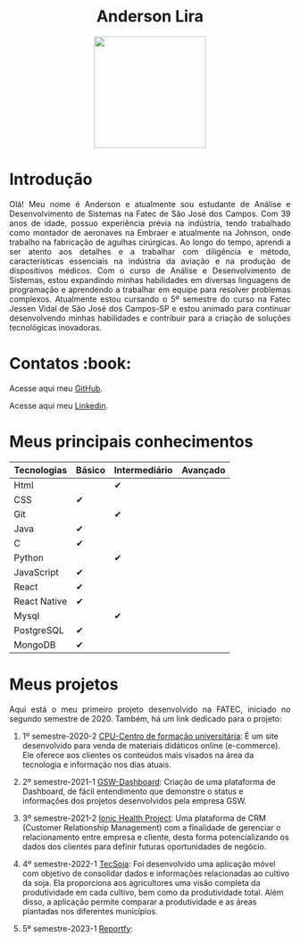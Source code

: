 <h1 align="center"> Anderson Lira </h1>
<div align="center">
<img src="https://user-images.githubusercontent.com/72878812/230811691-e1c37396-afbb-4fe6-a23f-db4946c701e1.jpeg" width="200px"/>

<h1 align="left"> Introdução </h1>
<p align="justify">Olá! Meu nome é Anderson e atualmente sou estudante de Análise e Desenvolvimento de Sistemas na Fatec de São José dos Campos. Com 39 anos de idade, possuo experiência prévia na indústria, tendo trabalhado como montador de aeronaves na Embraer e atualmente na Johnson, onde trabalho na fabricação de agulhas cirúrgicas.
Ao longo do tempo, aprendi a ser atento aos detalhes e a trabalhar com diligência e método, características essenciais na indústria da aviação e na produção de dispositivos médicos. Com o curso de Análise e Desenvolvimento de Sistemas, estou expandindo minhas habilidades em diversas linguagens de programação e aprendendo a trabalhar em equipe para resolver problemas complexos.
Atualmente estou cursando o 5º semestre do curso na Fatec Jessen Vidal de São José dos Campos-SP e estou animado para continuar desenvolvendo minhas habilidades e contribuir para a criação de soluções tecnológicas inovadoras.</p>
</div>

<h1 align="left">  Contatos :book: </h1>

Acesse aqui meu [GitHub](https://github.com/alira1984).
 
Acesse aqui meu [Linkedin](https://www.linkedin.com/in/anderson-lira-ads/).
 


<h1 align="left"> Meus principais conhecimentos </h1> 

| Tecnologias   |    Básico     | Intermediário | Avançado |
| ------------- | ------------- | ------------- | -------- |
|    Html       |               |     ✔         |          |
|    CSS        |      ✔        |               |          |
|    Git        |               |        ✔      |          |
|    Java       |        ✔      |               |          |
|    C          |         ✔     |               |          |
|    Python     |               |        ✔      |          |
|    JavaScript |         ✔     |               |          |
|    React      |        ✔      |               |          |
|   React Native|         ✔     |               |          |
|    Mysql      |               |       ✔       |          |
|   PostgreSQL  |        ✔      |               |          |
|    MongoDB    |         ✔     |               |          |


<h1 align="left">  Meus projetos </h1>
<p align="justify"> Aqui está o meu primeiro projeto desenvolvido na FATEC, iniciado no segundo semestre de 2020. Também, há um link dedicado para o projeto: </P>

1. 1º semestre-2020-2
 [CPU-Centro de formação universitária](https://github.com/alira1984/PortifolioTG/tree/main/APIs/API-01): È um site desenvolvido para venda de materiais didáticos online (e-commerce). Ele oferece aos clientes os conteúdos mais visados na área da tecnologia e informação nos dias atuais.
 
 2. 2º semestre-2021-1
 [GSW-Dashboard](https://github.com/alira1984/PortifolioTG/tree/main/APIs/API-02): Criação de uma plataforma de Dashboard, de fácil entendimento que demonstre o status e informações dos projetos desenvolvidos pela empresa GSW.
 
 3. 3º semestre-2021-2
 [Ionic Health Project](https://github.com/alira1984/PortifolioTG/tree/main/APIs/API-03): Uma plataforma de CRM (Customer Relationship Management) com a finalidade de gerenciar o relacionamento entre empresa e cliente, desta forma potencializando os dados dos clientes para definir futuras oportunidades de negócio.
 
 4. 4º semestre-2022-1  [TecSoja](https://github.com/alira1984/PortifolioTG/tree/main/APIs/API-04): Foi desenvolvido uma aplicação móvel
com objetivo de consolidar dados e informações relacionadas ao cultivo da soja. Ela proporciona aos agricultores uma visão completa da produtividade em cada cultivo, bem como da produtividade total. Além disso, a aplicação permite comparar a produtividade e as áreas plantadas nos diferentes municípios.

5. 5º semestre-2023-1  [Reportfy](https://github.com/alira1984/PortifolioTG/tree/main/APIs/API-05): 
 





